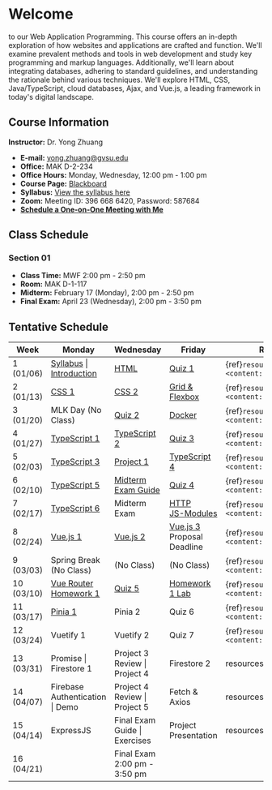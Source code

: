 # Welcome

to our Web Application Programming. This course offers an in-depth exploration of how websites and applications are crafted and function. We'll examine prevalent methods and tools in web development and study key programming and markup languages. Additionally, we'll learn about integrating databases, adhering to standard guidelines, and understanding the rationale behind various techniques. We'll explore HTML, CSS, Java/TypeScript, cloud databases, Ajax, and Vue.js, a leading framework in today's digital landscape.

## Course Information

**Instructor:** Dr. Yong Zhuang

- <i class="fa fa-envelope"></i> **E-mail:** [yong.zhuang@gvsu.edu](mailto:yong.zhuang@gvsu.edu)
- <i class="fa fa-building"></i> **Office:** MAK D-2-234
- <i class="fa fa-building"></i> **Office Hours:** Monday, Wednesday, 12:00 pm - 1:00 pm
- <i class="fa fa-book"></i> **Course Page:** [Blackboard](https://lms.gvsu.edu/)
- <i class="fa fa-book-reader"></i> **Syllabus:** [View the syllabus here](assets/pdf/syllabus.pdf)
- <i class="fa fa-video"></i> **Zoom:** Meeting ID: 396 668 6420, Password: 587684
- <i class="fa fa-calendar"></i> [**Schedule a One-on-One Meeting with Me**](https://outlook.office.com/bookwithme/user/8e0ad8c680e644aab3c32cd9c13b690b@gvsu.edu/meetingtype/9w4hDtDIaEmhON9SMd9_4Q2?anonymous&ep=mLinkFromTile)

## Class Schedule

### Section 01

- **Class Time:** MWF 2:00 pm - 2:50 pm
- **Room:** MAK D-1-117
- **Midterm:** February 17 (Monday), 2:00 pm - 2:50 pm
- **Final Exam:** April 23 (Wednesday), 2:00 pm - 3:50 pm

## Tentative Schedule

| Week | Monday | Wednesday | Friday | Reading |
| --- | --- | --- | --- | --- |
| 1 (01/06) | [Syllabus](assets/pdf/Syllabus-Intro.pdf) \| [Introduction](assets/pdf/Introduction.pdf) | [HTML](assets/pdf/HTML.pdf) | [Quiz 1](quizzes/1.md) | {ref}`resources <content:references:w1>` |
| 2 (01/13) | [CSS 1](assets/pdf/CSS-I.pdf) | [CSS 2](assets/pdf/CSS-II.pdf) | [Grid & Flexbox](assets/pdf/CSS-Grid-Flexbox.pdf) | {ref}`resources <content:references:w2>` |
| 3 (01/20) | MLK Day (No Class) | [Quiz 2](quizzes/2.md) | [Docker](assets/pdf/Docker.pdf) | {ref}`resources <content:references:w3>` |
| 4 (01/27) | [TypeScript 1](assets/pdf/TypeScript-I.pdf) | [TypeScript 2](assets/pdf/TypeScript-II.pdf) | [Quiz 3](quizzes/3.md) | {ref}`resources <content:references:w4>` |
| 5 (02/03) | [TypeScript 3](assets/pdf/TypeScript-III.pdf) | [Project 1](projects/1.md) | [TypeScript 4](assets/pdf/TypeScript-IV.pdf) | {ref}`resources <content:references:w5>` |
| 6 (02/10) | [TypeScript 5](assets/pdf/TypeScript-V.pdf) | [Midterm Exam Guide](exams/midterm-guide.md) | [Quiz 4](quizzes/4.md) | {ref}`resources <content:references:w6>` |
| 7 (02/17) | [TypeScript 6](assets/pdf/TypeScript-VI.pdf) | Midterm Exam | [HTTP](assets/pdf/HTTP.pdf) </br> [JS-Modules](assets/pdf/JS-Modules.pdf) | {ref}`resources <content:references:w7>` |
| 8 (02/24) | [Vue.js 1](assets/pdf/VueJS-3.x-I.pdf) | [Vue.js 2](assets/pdf/VueJS%203.x-II.pdf) | [Vue.js 3](assets/pdf/VueJS-3.x-III.pdf) </br> Proposal Deadline | {ref}`resources <content:references:w8>` |
| 9 (03/03) | Spring Break (No Class) | (No Class) | (No Class) | {ref}`resources <content:references:w9>` |
| 10 (03/10) | [Vue Router](assets/pdf/Vue-Router4.x.pdf)</br>[Homework 1](projects/cdm.md) | [Quiz 5](quizzes/5.md) | [Homework 1 Lab](https://stackblitz.com/github/GVSU-CIS371/CustomDrinkMaker?file=README.md) | {ref}`resources <content:references:w10>` |
| 11 (03/17) | [Pinia 1](assets/pdf/Pinia.pdf) | Pinia 2 | Quiz 6 | {ref}`resources <content:references:w11>` |
| 12 (03/24) | Vuetify 1 | Vuetify 2 | Quiz 7 | {ref}`resources <content:references:w12>` |
| 13 (03/31) | Promise \| Firestore 1 | Project 3 Review \| Project 4 | Firestore 2 | resources |
| 14 (04/07) | Firebase Authentication \| Demo | Project 4 Review \| Project 5 | Fetch & Axios | resources |
| 15 (04/14) | ExpressJS | Final Exam Guide \| Exercises | Project Presentation | resources |
| 16 (04/21) |  | Final Exam 2:00 pm - 3:50 pm |  |  |
